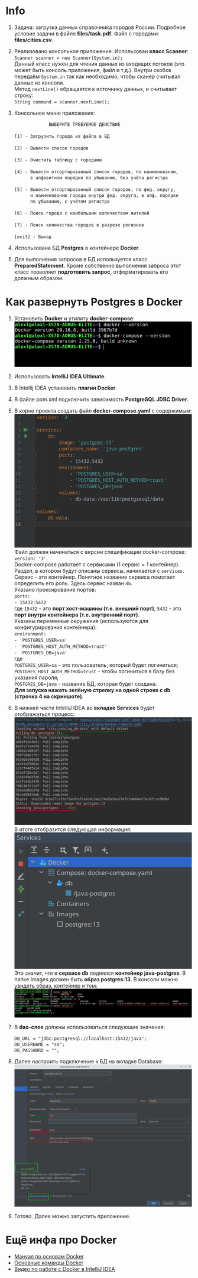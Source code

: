 # Info
1. Задача: загрузка данных справочника городов России. Подробное условие задачи в файле **files/task.pdf**.
Файл с городами: **files/cities.csv**.
2. Реализовано консольное приложение. Использован **класс Scanner**:  
`Scanner scanner = new Scanner(System.in);`  
Данный класс нужен для чтения данных из входящих потоков (это может быть консоль приложения, файл и т.д.). 
Внутри скобок передаём `System.in` так как необходимо, чтобы сканер считывал данные из консоли.  
Метод `nextLine()` обращается к источнику данных, и считывает строку:  
`String command = scanner.nextLine();`
3. Консольное меню приложения:

                    ВЫБЕРИТЕ ТРЕБУЕМОЕ ДЕЙСТВИЕ                      
                                                                     
       [1] - Загрузить города из файла в БД                          
                                                                     
       [2] - Вывести список городов                                  
                                                                     
       [3] - Очистить таблицу с городами                             
                                                                     
       [4] - Вывести отсортированный список городов, по наименованию,
             в алфавитном порядке по убыванию, без учёта регистра    
                                                                     
       [5] - Вывести отсортированный список городов, по фед. округу, 
             и наименованию города внутри фед. округа, в алф. порядке
             по убыванию, с учётом регистра                          
                                                                     
       [6] - Поиск города с наибольшим количеством жителей           
                                                                     
       [7] - Поиск количества городов в разрезе регионов             
                                                                     
       [exit] - Выход     

4. Использована БД **Postgres** в контейнере **Docker**.
5. Для выполнения запросов в БД используется класс **PreparedStatement**. Кроме собственно выполнения запроса 
этот класс позволяет **подготовить запрос**, отформатировать его должным образом.

# Как развернуть Postgres в Docker
1. Установить **Docker** и утилиту **docker-compose**:  
![](https://github.com/aleksey-nsk/city_catalog/blob/master/screenshots/00_docker_and_compose.png)  
2. Использовать **IntelliJ IDEA Ultimate**.
3. В Intellij IDEA установить **плагин Docker**.
4. В файле pom.xml подключить зависимость **PostgreSQL JDBC Driver**.
5. В корне проекта создать файл **docker-compose.yaml** с содержимым:  
![](https://github.com/aleksey-nsk/city_catalog/blob/master/screenshots/01_file_docker_compose.png)  
Файл должен начинаться с версии спецификации docker-compose: `version: '3'`.  
Docker-compose работает с сервисами (1 сервис = 1 контейнер). Раздел, в котором будут описаны сервисы,
начинается с `services`.  
Сервис - это контейнер. Понятное название сервиса помогает определить его роль. Здесь сервис
назван `db`.  
Указано проксирование портов:  
`ports:`  
`- 15432:5432`  
где `15432` - это **порт хост-машины (т.е. внешний порт)**, `5432` - это **порт внутри контейнера (т.е. внутренний порт)**.  
Указаны переменные окружения (используются для конфигурирования контейнера):  
`environment:`  
`- 'POSTGRES_USER=sa'`  
`- 'POSTGRES_HOST_AUTH_METHOD=trust'`  
`- 'POSTGRES_DB=java'`  
где  
`POSTGRES_USER=sa` - это пользователь, который будет логиниться;  
`POSTGRES_HOST_AUTH_METHOD=trust` - чтобы логиниться в базу без указания пароля;  
`POSTGRES_DB=java` - название БД, которая будет создана.  
**Для запуска нажать зелёную стрелку на одной строке с db (строчка 4 на скриншоте)**.
6. В нижней части IntelliJ IDEA во **вкладке Services** будет отображаться процесс:  
![](https://github.com/aleksey-nsk/city_catalog/blob/master/screenshots/02_start_docker.png)  
В итоге отобразится следующая информация:  
![](https://github.com/aleksey-nsk/city_catalog/blob/master/screenshots/03_docker_running.png)  
Это значит, что в **сервисе db** поднялся **контейнер java-postgres**.
В папке Images должен быть **образ postgres:13**. В консоли можно увидеть образ, контейнер и том:  
![](https://github.com/aleksey-nsk/city_catalog/blob/master/screenshots/04_image_container_volume.png)   
7. В **dao-слое** должны использоваться следующие значения:

       DB_URL = "jdbc:postgresql://localhost:15432/java";
       DB_USERNAME = "sa";
       DB_PASSWORD = "";

8. Далее настроить подключение к БД на вкладке Database:  
![](https://github.com/aleksey-nsk/city_catalog/blob/master/screenshots/05_data_source.png)  
9. Готово. Далее можно запустить приложение.

# Ещё инфа про Docker
- [Мануал по основам Docker](https://habr.com/ru/company/ruvds/blog/438796/)
- [Основные команды Docker](https://timeweb.com/ru/community/articles/osnovnye-komandy-docker)
- [Видео по работе с Docker в IntelliJ IDEA](https://www.youtube.com/watch?v=ck6xQqSOlpw)


